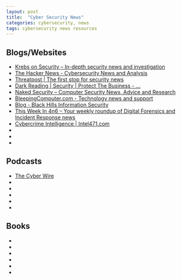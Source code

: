 ```yaml
---
layout: post
title:  "Cyber Security News"
categories: cybersecurity, news
tags: cybersecurity news resources
---
```


<H2>Blogs/Websites</H2>
<ul>
<li><A HREF="https://krebsonsecurity.com/">Krebs on Security – In-depth security news and investigation</A></li>
<li><A HREF="https://thehackernews.com/">The Hacker News - Cybersecurity News and Analysis</A></li>
<li><A HREF="https://threatpost.com/">Threatpost | The first stop for security news</A></li>
<li><A HREF="https://www.darkreading.com/Default.asp">Dark Reading | Security | Protect The Business - ...</A></li>
<li><A HREF="https://nakedsecurity.sophos.com/">Naked Security – Computer Security News, Advice and Research</A></li>
<li><A HREF="https://www.bleepingcomputer.com/">BleepingComputer.com - Technology news and support</A></li>
<li><A HREF="https://www.blackhillsinfosec.com/blog/">Blog - Black Hills Information Security</A></li>
<li><A HREF="https://thisweekin4n6.com/">This Week In 4n6 – Your weekly roundup of Digital Forensics and Incident Response news</A></li>
<li><A HREF="https://www.intel471.com/blog">Cybercrime Intelligence | Intel471.com</A></li>
<li></li>
<li></li>
<li></li>
</ul>

<H2>Podcasts</H2>
<ul>
<li><A HREF="https://thecyberwire.com/stories">The Cyber Wire</A></li>
<li></li>
<li></li>
<li></li>
<li></li>
<li></li>
</ul>

<H2>Books</H2>
<ul>
<li></li>
<li></li>
<li></li>
<li></li>
<li></li>
<li></li>
</ul>